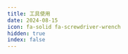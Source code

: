 ```yaml
---
title: 工具使用
date: 2024-08-15
icon: fa-solid fa-screwdriver-wrench
hidden: true
index: false
---
```


<Catalog />